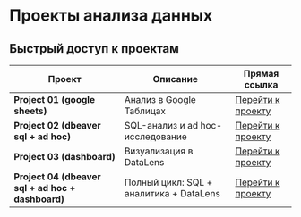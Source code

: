 # Проекты анализа данных

## Быстрый доступ к проектам

| Проект | Описание | Прямая ссылка |
|--------|----------|---------------|
| **Project 01 (google sheets)** | Анализ в Google Таблицах | [Перейти к проекту](https://github.com/greenvariety/data_analysis_projects/blob/main/Project%2001%20(google%20sheets)/README.md) |
| **Project 02 (dbeaver sql + ad hoc)** | SQL-анализ и ad hoc-исследование | [Перейти к проекту](https://github.com/greenvariety/data_analysis_projects/blob/main/Project%2002%20(dbeaver%20sql%20%2B%20ad%20hoc)/README.md) |
| **Project 03 (dashboard)** | Визуализация в DataLens | [Перейти к проекту](https://github.com/greenvariety/data_analysis_projects/blob/main/Project%2003%20(dashboard)/README.md) |
| **Project 04 (dbeaver sql + ad hoc + dashboard)** | Полный цикл: SQL + аналитика + DataLens | [Перейти к проекту](https://github.com/greenvariety/data_analysis_projects/blob/main/Project%2004%20(dbeaver%20sql%20%2B%20ad%20hoc%20%2B%20dashboard)/README.md) |
